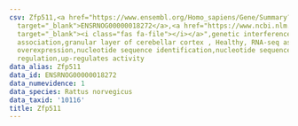```yaml
---
csv: Zfp511,<a href="https://www.ensembl.org/Homo_sapiens/Gene/Summary?db=core;g=ENSRNOG00000018272"
  target="_blank">ENSRNOG00000018272</a>,<a href="https://www.ncbi.nlm.nih.gov/pubmed/30467350"
  target="_blank"><i class="fas fa-file"></i></a>",genetic interference,functional
  association,granular layer of cerebellar cortex , Healthy, RNA-seq assay, hsf-1
  overexpression,nucleotide sequence identification,nucleotide sequence identification,transcriptional
  regulation,up-regulates activity
data_alias: Zfp511
data_id: ENSRNOG00000018272
data_numevidence: 1
data_species: Rattus norvegicus
data_taxid: '10116'
title: Zfp511
---
```

